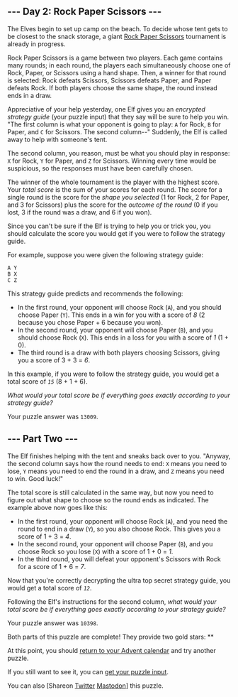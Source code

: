 <main>
  <article class="day-desc">
    <h2>--- Day 2: Rock Paper Scissors ---</h2>
    <p>The Elves begin to set up camp on the beach. To decide whose tent gets to be closest to the snack storage, a
      giant <a href="https://en.wikipedia.org/wiki/Rock_paper_scissors" target="_blank">Rock Paper Scissors</a>
      tournament is already in progress.</p>
    <p>Rock Paper Scissors is a game between two players. Each game contains many rounds; in each round, the players
      each simultaneously choose one of Rock, Paper, or Scissors using a hand shape. Then, a winner for that round is
      selected: Rock defeats Scissors, Scissors defeats Paper, and Paper defeats Rock. If both players choose the same
      shape, the round instead ends in a draw.</p>
    <p>Appreciative of your help yesterday, one Elf gives you an <em>encrypted strategy guide</em> (your puzzle input)
      that they say will be sure to help you win. "The first column is what your opponent is going to play:
      <code>A</code> for Rock, <code>B</code> for Paper, and <code>C</code> for Scissors. The second column--" Suddenly,
      the Elf is called away to help with someone's tent.
    </p>
    <p>The second column, <span title="Why do you keep guessing?!">you reason</span>, must be what you should play in
      response: <code>X</code> for Rock, <code>Y</code> for Paper, and <code>Z</code> for Scissors. Winning every time
      would be suspicious, so the responses must have been carefully chosen.</p>
    <p>The winner of the whole tournament is the player with the highest score. Your <em>total score</em> is the sum of
      your scores for each round. The score for a single round is the score for the <em>shape you selected</em> (1 for
      Rock, 2 for Paper, and 3 for Scissors) plus the score for the <em>outcome of the round</em> (0 if you lost, 3 if
      the round was a draw, and 6 if you won).</p>
    <p>Since you can't be sure if the Elf is trying to help you or trick you, you should calculate the score you would
      get if you were to follow the strategy guide.</p>
    <p>For example, suppose you were given the following strategy guide:</p>
    <pre><code>A Y
B X
C Z
</code></pre>
    <p>This strategy guide predicts and recommends the following:</p>
    <ul>
      <li>In the first round, your opponent will choose Rock (<code>A</code>), and you should choose Paper
        (<code>Y</code>). This ends in a win for you with a score of <em>8</em> (2 because you chose Paper + 6 because
        you won).</li>
      <li>In the second round, your opponent will choose Paper (<code>B</code>), and you should choose Rock
        (<code>X</code>). This ends in a loss for you with a score of <em>1</em> (1 + 0).</li>
      <li>The third round is a draw with both players choosing Scissors, giving you a score of 3 + 3 = <em>6</em>.</li>
    </ul>
    <p>In this example, if you were to follow the strategy guide, you would get a total score of
      <code><em>15</em></code> (8 + 1 + 6).
    </p>
    <p><em>What would your total score be if everything goes exactly according to your strategy guide?</em></p>
  </article>
  <p>Your puzzle answer was <code>13009</code>.</p>
  <article class="day-desc">
    <h2 id="part2">--- Part Two ---</h2>
    <p>The Elf finishes helping with the tent and sneaks back over to you. "Anyway, the second column says how the round
      needs to end: <code>X</code> means you need to lose, <code>Y</code> means you need to end the round in a draw, and
      <code>Z</code> means you need to win. Good luck!"
    </p>
    <p>The total score is still calculated in the same way, but now you need to figure out what shape to choose so the
      round ends as indicated. The example above now goes like this:</p>
    <ul>
      <li>In the first round, your opponent will choose Rock (<code>A</code>), and you need the round to end in a draw
        (<code>Y</code>), so you also choose Rock. This gives you a score of 1 + 3 = <em>4</em>.</li>
      <li>In the second round, your opponent will choose Paper (<code>B</code>), and you choose Rock so you lose
        (<code>X</code>) with a score of 1 + 0 = <em>1</em>.</li>
      <li>In the third round, you will defeat your opponent's Scissors with Rock for a score of 1 + 6 = <em>7</em>.</li>
    </ul>
    <p>Now that you're correctly decrypting the ultra top secret strategy guide, you would get a total score of
      <code><em>12</em></code>.
    </p>
    <p>Following the Elf's instructions for the second column, <em>what would your total score be if everything goes
        exactly according to your strategy guide?</em></p>
  </article>
  <p>Your puzzle answer was <code>10398</code>.</p>
  <p class="day-success">Both parts of this puzzle are complete! They provide two gold stars: **</p>
  <p>At this point, you should <a href="/2022">return to your Advent calendar</a> and try another puzzle.</p>
  <p>If you still want to see it, you can <a href="2/input" target="_blank">get your puzzle input</a>.</p>
  <p>You can also <span class="share">[Share<span class="share-content">on
        <a href="https://twitter.com/intent/tweet?text=I%27ve+completed+%22Rock+Paper+Scissors%22+%2D+Day+2+%2D+Advent+of+Code+2022&amp;url=https%3A%2F%2Fadventofcode%2Ecom%2F2022%2Fday%2F2&amp;related=ericwastl&amp;hashtags=AdventOfCode"
          target="_blank">Twitter</a>
        <a href="javascript:void(0);"
          onclick="var mastodon_instance=prompt('Mastodon Instance / Server Name?'); if(typeof mastodon_instance==='string' && mastodon_instance.length){this.href='https://'+mastodon_instance+'/share?text=I%27ve+completed+%22Rock+Paper+Scissors%22+%2D+Day+2+%2D+Advent+of+Code+2022+%23AdventOfCode+https%3A%2F%2Fadventofcode%2Ecom%2F2022%2Fday%2F2'}else{return false;}"
          target="_blank">Mastodon</a></span>]</span> this puzzle.</p>
</main>